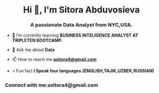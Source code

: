 <h1 align="center">Hi 👋, I'm Sitora Abduvosieva</h1>
<h3 align="center">A passionate Data Analyst from NYC,USA.</h3>

- 🌱 I’m currently learning **BUSINESS INTELIGENCE ANALYST AT TRIPLETEN BOOTCAMP.**

- 💬 Ask me about **Data**

- 📫 How to reach me **asitora4@gmail.com**

- ⚡ Fun fact **I Speak four languages.(ENGLISH,TAJIK,UZBEK,RUSSIAN)**

<h3 align="left">Connect with me:asitora4@gmail.com </h3>
<p align="left">
</p>
